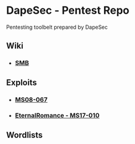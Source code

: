 # DapeSec - Pentest Repo

Pentesting toolbelt prepared by DapeSec

## Wiki

* ### [SMB](https://github.com/DapeSec/Pentest/wiki/SMB)

## Exploits

* ### [MS08-067](https://github.com/DapeSec/Pentest/tree/main/Exploits/ms08_067)
* ### [EternalRomance - MS17-010](https://github.com/DapeSec/Pentest/tree/main/Exploits/MS17-010)

## Wordlists
